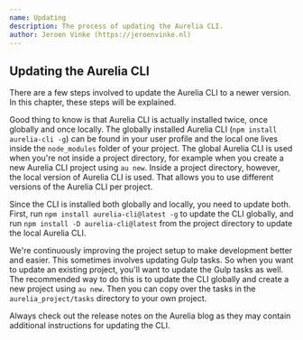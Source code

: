 ```yaml
---
name: Updating
description: The process of updating the Aurelia CLI.
author: Jeroen Vinke (https://jeroenvinke.nl)
---
```


## Updating the Aurelia CLI

There are a few steps involved to update the Aurelia CLI to a newer version. In this chapter, these steps will be explained.

Good thing to know is that Aurelia CLI is actually installed twice, once globally and once locally. The globally installed Aurelia CLI (`npm install aurelia-cli -g`) can be found in your user profile and the local one lives inside the `node_modules` folder of your project. The global Aurelia CLI is used when you're not inside a project directory, for example when you create a new Aurelia CLI project using `au new`. Inside a project directory, however, the local version of Aurelia CLI is used. That allows you to use different versions of the Aurelia CLI per project.

Since the CLI is installed both globally and locally, you need to update both. First, run `npm install aurelia-cli@latest -g` to update the CLI globally, and run `npm install -D aurelia-cli@latest` from the project directory to update the local Aurelia CLI.

We're continuously improving the project setup to make development better and easier. This sometimes involves updating Gulp tasks. So when you want to update an existing project, you'll want to update the Gulp tasks as well. The recommended way to do this is to update the CLI globally and create a new project using `au new`. Then you can copy over the tasks in the `aurelia_project/tasks` directory to your own project.

Always check out the release notes on the Aurelia blog as they may contain additional instructions for updating the CLI.
